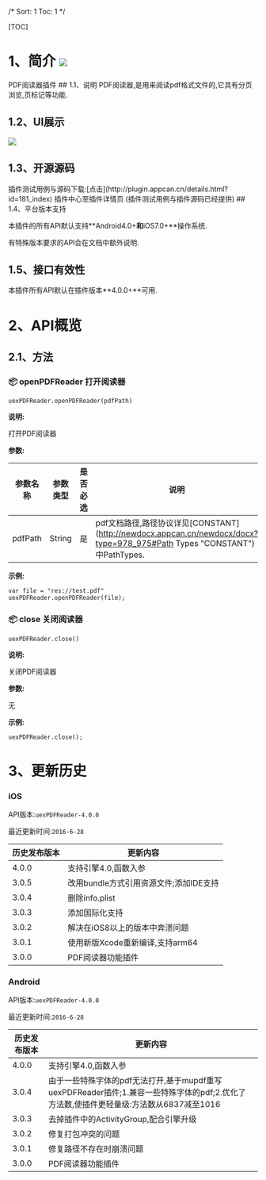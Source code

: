 /*
Sort: 1
Toc: 1
*/

[TOC]
# 1、简介 [![](http://appcan-download.oss-cn-beijing.aliyuncs.com/%E5%85%AC%E6%B5%8B%2Fgf.png)]()<ignore>
PDF阅读器插件
## 1.1、说明 <ignore>
 PDF阅读器,是用来阅读pdf格式文件的,它具有分页浏览,页标记等功能.

## 1.2、UI展示<ignore>

 ![](http://newdocx.appcan.cn/docximg/132803h2015d6t16c.png)
## 1.3、开源源码<ignore>
插件测试用例与源码下载:[点击](http://plugin.appcan.cn/details.html?id=181_index) 插件中心至插件详情页 (插件测试用例与插件源码已经提供)
## 1.4、平台版本支持<ignore>

本插件的所有API默认支持**Android4.0+**和**iOS7.0+**操作系统.

有特殊版本要求的API会在文档中额外说明.

## 1.5、接口有效性<ignore>

本插件所有API默认在插件版本**4.0.0+**可用.
# 2、API概览<ignore>

## 2.1、方法<ignore>

### 📦 openPDFReader 打开阅读器

`uexPDFReader.openPDFReader(pdfPath)`

**说明:**

打开PDF阅读器

**参数:**

|  参数名称 | 参数类型  | 是否必选  |  说明 |
| ----- | ----- | ----- | ----- |
| pdfPath | String | 是 | pdf文档路径,路径协议详见[CONSTANT](http://newdocx.appcan.cn/newdocx/docx?type=978_975#Path Types "CONSTANT")中PathTypes. |



**示例:**

```
var file = "res://test.pdf"
uexPDFReader.openPDFReader(file);
```
### 📦 close 关闭阅读器

`uexPDFReader.close()`

**说明:**

关闭PDF阅读器

**参数:**

  无



**示例:**

```
uexPDFReader.close();
```
# 3、更新历史<ignore>

### iOS<ignore>

API版本:`uexPDFReader-4.0.0`

最近更新时间:`2016-6-28`

| 历史发布版本 | 更新内容 |
| ----- | ----- |
| 4.0.0 | 支持引擎4.0,函数入参 |
| 3.0.5 | 改用bundle方式引用资源文件;添加IDE支持 |
| 3.0.4 | 删除info.plist |
| 3.0.3 | 添加国际化支持 |
| 3.0.2 | 解决在iOS8以上的版本中奔溃问题 |
| 3.0.1 | 使用新版Xcode重新编译,支持arm64 |
| 3.0.0 | PDF阅读器功能插件 |

### Android<ignore>

API版本:`uexPDFReader-4.0.0`

最近更新时间:`2016-6-28`

| 历史发布版本 | 更新内容 |
| ----- | ----- |
| 4.0.0 | 支持引擎4.0,函数入参 |
| 3.0.4 | 由于一些特殊字体的pdf无法打开,基于mupdf重写uexPDFReader插件;1.兼容一些特殊字体的pdf;2.优化了方法数,使插件更轻量级:方法数从6837减至1016 |
| 3.0.3 | 去掉插件中的ActivityGroup,配合引擎升级 |
| 3.0.2 | 修复打包冲突的问题 |
| 3.0.1 | 修复路径不存在时崩溃问题 |
| 3.0.0 | PDF阅读器功能插件 |
